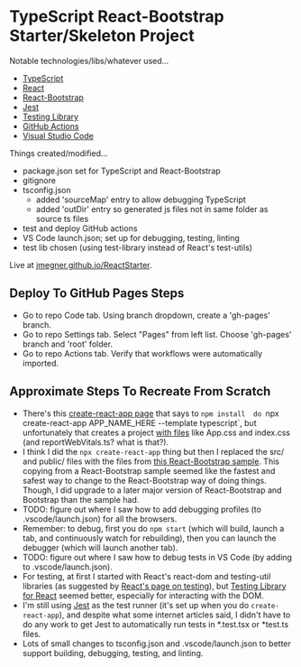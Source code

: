 # TypeScript React-Bootstrap Starter/Skeleton Project

Notable technologies/libs/whatever used... 
* [TypeScript](https://www.typescriptlang.org/)
* [React](https://reactjs.org/)
* [React-Bootstrap](https://react-bootstrap.github.io/)
* [Jest](https://jestjs.io/)
* [Testing Library](https://testing-library.com/docs/react-testing-library/intro)
* [GitHub Actions](https://docs.github.com/en/actions)
* [Visual Studio Code](https://code.visualstudio.com/)

Things created/modified...
* package.json set for TypeScript and React-Bootstrap
* gitignore
* tsconfig.json
  * added 'sourceMap' entry to allow debugging TypeScript
  * added 'outDir' entry so generated js files not in same folder as source ts files
* test and deploy GitHub actions
* VS Code launch.json; set up for debugging, testing, linting
* test lib chosen (using test-library instead of React's test-utils)

Live at [jmegner.github.io/ReactStarter](https://jmegner.github.io/ReactStarter/).

## Deploy To GitHub Pages Steps
* Go to repo Code tab.  Using branch dropdown, create a 'gh-pages' branch.
* Go to repo Settings tab. Select "Pages" from left list.  Choose 'gh-pages' branch and 'root' folder.
* Go to repo Actions tab.  Verify that workflows were automatically imported.

## Approximate Steps To Recreate From Scratch
* There's this [create-react-app page](https://create-react-app.dev/docs/adding-typescript/) that says to `npm install  do `npx create-react-app APP_NAME_HERE --template typescript`, but unfortunately that creates a project [with files](https://create-react-app.dev/docs/getting-started#output) like App.css and index.css (and reportWebVitals.ts? what is that?).
* I think I did the `npx create-react-app` thing but then I replaced the src/ and public/ files with the files from [this React-Bootstrap sample](https://codesandbox.io/s/github/react-bootstrap/code-sandbox-examples/tree/master/basic-ts).  This copying from a React-Bootstrap sample seemed like the fastest and safest way to change to the React-Bootstrap way of doing things.  Though, I did upgrade to a later major version of React-Bootstrap and Bootstrap than the sample had.
* TODO: figure out where I saw how to add debugging profiles (to .vscode/launch.json) for all the browsers.
* Remember: to debug, first you do `npm start` (which will build, launch a tab, and continuously watch for rebuilding), then you can launch the debugger (which will launch another tab).
* TODO: figure out where I saw how to debug tests in VS Code (by adding to .vscode/launch.json).
* For testing, at first I started with React's react-dom and testing-util libraries (as suggested by [React's page on testing](https://reactjs.org/docs/testing-recipes.html)), but [Testing Library for React](https://testing-library.com/docs/react-testing-library/intro) seemed better, especially for interacting with the DOM.
* I'm still using [Jest](https://jestjs.io/) as the test runner (it's set up when you do `create-react-app`), and despite what some internet articles said, I didn't have to do any work to get Jest to automatically run tests in *.test.tsx or *test.ts files.
* Lots of small changes to tsconfig.json and .vscode/launch.json to better support building, debugging, testing, and linting.
